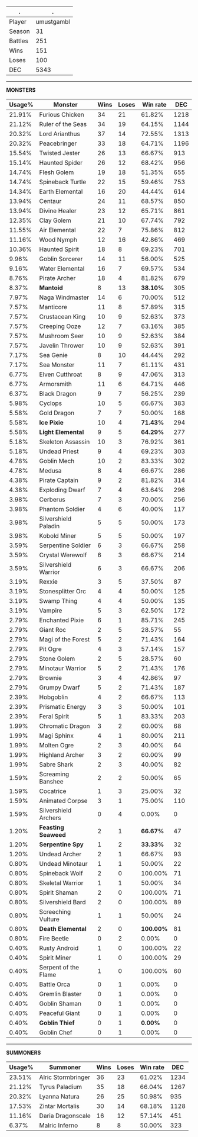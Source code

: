 .|.
|-|-
Player|umustgambl
Season|31
Battles|251
Wins|151
Loses|100
DEC|5343

---
**MONSTERS**

Usage%|Monster|Wins|Loses|Win rate|DEC|
-|-|-|-|-|-|
21.91%|Furious Chicken|34|21|61.82%|1218|
21.12%|Ruler of the Seas|34|19|64.15%|1144|
20.32%|Lord Arianthus|37|14|72.55%|1313|
20.32%|Peacebringer|33|18|64.71%|1196|
15.54%|Twisted Jester|26|13|66.67%|913|
15.14%|Haunted Spider|26|12|68.42%|956|
14.74%|Flesh Golem|19|18|51.35%|655|
14.74%|Spineback Turtle|22|15|59.46%|753|
14.34%|Earth Elemental|16|20|44.44%|614|
13.94%|Centaur|24|11|68.57%|850|
13.94%|Divine Healer|23|12|65.71%|861|
12.35%|Clay Golem|21|10|67.74%|792|
11.55%|Air Elemental|22|7|75.86%|812|
11.16%|Wood Nymph|12|16|42.86%|469|
10.36%|Haunted Spirit|18|8|69.23%|701|
9.96%|Goblin Sorcerer|14|11|56.00%|525|
9.16%|Water Elemental|16|7|69.57%|534|
8.76%|Pirate Archer|18|4|81.82%|679|
8.37%|**Mantoid**|8|13|**38.10%**|305|
7.97%|Naga Windmaster|14|6|70.00%|512|
7.57%|Manticore|11|8|57.89%|315|
7.57%|Crustacean King|10|9|52.63%|373|
7.57%|Creeping Ooze|12|7|63.16%|385|
7.57%|Mushroom Seer|10|9|52.63%|384|
7.57%|Javelin Thrower|10|9|52.63%|391|
7.17%|Sea Genie|8|10|44.44%|292|
7.17%|Sea Monster|11|7|61.11%|431|
6.77%|Elven Cutthroat|8|9|47.06%|313|
6.77%|Armorsmith|11|6|64.71%|446|
6.37%|Black Dragon|9|7|56.25%|239|
5.98%|Cyclops|10|5|66.67%|383|
5.58%|Gold Dragon|7|7|50.00%|168|
5.58%|**Ice Pixie**|10|4|**71.43%**|294|
5.58%|**Light Elemental**|9|5|**64.29%**|277|
5.18%|Skeleton Assassin|10|3|76.92%|361|
5.18%|Undead Priest|9|4|69.23%|303|
4.78%|Goblin Mech|10|2|83.33%|302|
4.78%|Medusa|8|4|66.67%|286|
4.38%|Pirate Captain|9|2|81.82%|314|
4.38%|Exploding Dwarf|7|4|63.64%|296|
3.98%|Cerberus|7|3|70.00%|256|
3.98%|Phantom Soldier|4|6|40.00%|117|
3.98%|Silvershield Paladin|5|5|50.00%|173|
3.98%|Kobold Miner|5|5|50.00%|197|
3.59%|Serpentine Soldier|6|3|66.67%|258|
3.59%|Crystal Werewolf|6|3|66.67%|214|
3.59%|Silvershield Warrior|6|3|66.67%|206|
3.19%|Rexxie|3|5|37.50%|87|
3.19%|Stonesplitter Orc|4|4|50.00%|125|
3.19%|Swamp Thing|4|4|50.00%|135|
3.19%|Vampire|5|3|62.50%|172|
2.79%|Enchanted Pixie|6|1|85.71%|245|
2.79%|Giant Roc|2|5|28.57%|55|
2.79%|Magi of the Forest|5|2|71.43%|164|
2.79%|Pit Ogre|4|3|57.14%|157|
2.79%|Stone Golem|2|5|28.57%|60|
2.79%|Minotaur Warrior|5|2|71.43%|176|
2.79%|Brownie|3|4|42.86%|97|
2.79%|Grumpy Dwarf|5|2|71.43%|187|
2.39%|Hobgoblin|4|2|66.67%|113|
2.39%|Prismatic Energy|3|3|50.00%|101|
2.39%|Feral Spirit|5|1|83.33%|203|
1.99%|Chromatic Dragon|3|2|60.00%|68|
1.99%|Magi Sphinx|4|1|80.00%|211|
1.99%|Molten Ogre|2|3|40.00%|64|
1.99%|Highland Archer|3|2|60.00%|99|
1.99%|Sabre Shark|2|3|40.00%|82|
1.59%|Screaming Banshee|2|2|50.00%|65|
1.59%|Cocatrice|1|3|25.00%|32|
1.59%|Animated Corpse|3|1|75.00%|110|
1.59%|Silvershield Archers|0|4|0.00%|0|
1.20%|**Feasting Seaweed**|2|1|**66.67%**|47|
1.20%|**Serpentine Spy**|1|2|**33.33%**|32|
1.20%|Undead Archer|2|1|66.67%|93|
0.80%|Undead Minotaur|1|1|50.00%|22|
0.80%|Spineback Wolf|2|0|100.00%|71|
0.80%|Skeletal Warrior|1|1|50.00%|34|
0.80%|Spirit Shaman|2|0|100.00%|71|
0.80%|Silvershield Bard|2|0|100.00%|89|
0.80%|Screeching Vulture|1|1|50.00%|24|
0.80%|**Death Elemental**|2|0|**100.00%**|81|
0.80%|Fire Beetle|0|2|0.00%|0|
0.40%|Rusty Android|1|0|100.00%|22|
0.40%|Spirit Miner|1|0|100.00%|29|
0.40%|Serpent of the Flame|1|0|100.00%|60|
0.40%|Battle Orca|0|1|0.00%|0|
0.40%|Gremlin Blaster|0|1|0.00%|0|
0.40%|Goblin Shaman|0|1|0.00%|0|
0.40%|Peaceful Giant|0|1|0.00%|0|
0.40%|**Goblin Thief**|0|1|**0.00%**|0|
0.40%|Goblin Chef|0|1|0.00%|0|

---
**SUMMONERS**

Usage%|Summoner|Wins|Loses|Win rate|DEC|
-|-|-|-|-|-|
23.51%|Alric Stormbringer|36|23|61.02%|1234|
21.12%|Tyrus Paladium|35|18|66.04%|1267|
20.32%|Lyanna Natura|26|25|50.98%|935|
17.53%|Zintar Mortalis|30|14|68.18%|1128|
11.16%|Daria Dragonscale|16|12|57.14%|451|
6.37%|Malric Inferno|8|8|50.00%|323|
